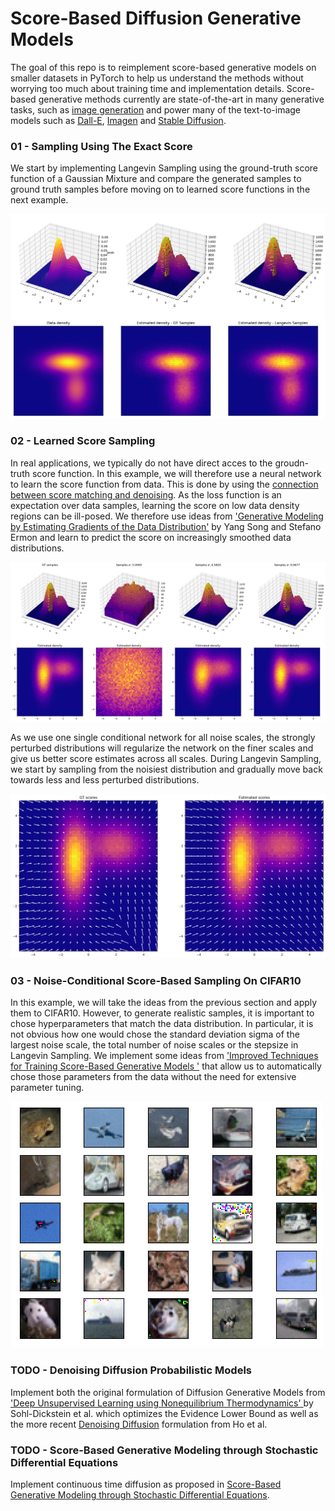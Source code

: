 # Score-Based Diffusion Generative Models

The goal of this repo is to reimplement score-based generative models on smaller datasets in PyTorch 
to help us understand the methods without worrying too much about training time and implementation
details.
Score-based generative methods currently are state-of-the-art in many generative tasks, such
as [image generation](https://arxiv.org/abs/2105.05233) and power many of the text-to-image models
such as [Dall-E](https://openai.com/dall-e-2/), [Imagen](https://imagen.research.google/) and 
[Stable Diffusion](https://stability.ai/blog/stable-diffusion-public-release). 

### 01 - Sampling Using The Exact Score
We start by implementing Langevin Sampling using the ground-truth score function of a 
Gaussian Mixture and compare the generated samples to ground truth samples before moving on
to learned score functions in the next example.

![Langevin Samples](/readme_imgs/01.png)


### 02 - Learned Score Sampling
In real applications, we typically do not have direct acces to the groudn-truth score function.
In this example, we will therefore use a neural network to learn the score function from data. 
This is done by using the [connection between score matching and denoising](http://www.iro.umontreal.ca/~vincentp/Publications/smdae_techreport.pdf).
As the loss function is an expectation over data samples, learning the score on low data density regions
can be ill-posed. We therefore use ideas from ['Generative Modeling by Estimating Gradients of the Data Distribution'](https://arxiv.org/abs/1907.05600)
by Yang Song and Stefano Ermon and learn to predict the score on increasingly smoothed data distributions.

![Langevin Samples](/readme_imgs/02_noisy_distributions.png)

As we use one single conditional network for all noise scales, the strongly perturbed distributions will regularize
the network on the finer scales and give us better score estimates across all scales.
During Langevin Sampling, we start by sampling from the noisiest distribution and gradually move back towards
less and less perturbed distributions. 

![Langevin Samples](/readme_imgs/02.png)

### 03 - Noise-Conditional Score-Based Sampling On CIFAR10

In this example, we will take the ideas from the previous section and apply them to CIFAR10. 
However, to generate realistic samples, it is important to chose hyperparameters that match the data distribution.
In particular, it is not obvious how one would chose the standard deviation sigma of the largest noise scale, the total
number of noise scales or the stepsize in Langevin Sampling. We implement some ideas from ['Improved Techniques for Training Score-Based Generative Models
'](https://arxiv.org/abs/2006.09011) that allow us to automatically chose those parameters from the data
without the need for extensive parameter tuning. 

![Langevin Samples](/readme_imgs/03.png)


### TODO - Denoising Diffusion Probabilistic Models

Implement both the original formulation of Diffusion Generative Models from ['Deep Unsupervised Learning using Nonequilibrium Thermodynamics'
](https://arxiv.org/abs/1503.03585) by Sohl-Dickstein et al. which optimizes the Evidence Lower Bound as well
as the more recent [Denoising Diffusion](https://arxiv.org/abs/2006.11239) formulation from Ho et al.


### TODO - Score-Based Generative Modeling through Stochastic Differential Equations
Implement continuous time diffusion as proposed in [Score-Based Generative Modeling through Stochastic Differential Equations](https://arxiv.org/abs/2011.13456).
